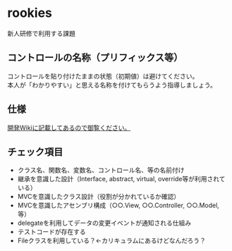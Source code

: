 # rookies
新人研修で利用する課題

## コントロールの名称（プリフィックス等）
コントロールを貼り付けたままの状態（初期値）は避けてください。  
本人が「わかりやすい」と思える名称を付けてもらうよう指導しましょう。  

## 仕様
[開発Wikiに記載してあるので御覧ください。](http://dev-wiki/index.php?%E6%96%B0%E4%BA%BA%E7%A0%94%E4%BF%AE%2F%E9%9D%A2%E7%A9%8D%E7%AE%A1%E7%90%86%E3%82%B7%E3%82%B9%E3%83%86%E3%83%A0)

## チェック項目
* クラス名、関数名、変数名、コントロール名、等の名前付け
* 継承を意識した設計（Interface, abstract, virtual, override等が利用されている）
* MVCを意識したクラス設計（役割が分かれているか確認）
* MVCを意識したアセンブリ構成（○○.View, ○○.Controller, ○○.Model, 等）
* delegateを利用してデータの変更イベントが通知される仕組み
* テストコードが存在する
* Fileクラスを利用している？←カリキュラムにあるけどなんだろう？
